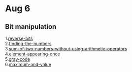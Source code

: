 # Aug 6
## Bit manipulation


1.<a href="https://practice.geeksforgeeks.org/problems/reverse-bits-1611130171/1">reverse-bits</a><br>
2.<a href="https://practice.geeksforgeeks.org/problems/finding-the-numbers0215/1">finding-the-numbers</a><br>
3.<a href="https://practice.geeksforgeeks.org/problems/sum-of-two-numbers-without-using-arithmetic-operators/1/">sum-of-two-numbers-without-using-arithmetic-operators</a><br>
4.<a href="https://practice.geeksforgeeks.org/problems/element-appearing-once2552/1">element-appearing-once</a><br>
5.<a href="https://practice.geeksforgeeks.org/problems/gray-code-1611215248/1/">gray-code</a><br>
6.<a href="https://practice.geeksforgeeks.org/problems/maximum-and-value-1587115620/1">maximum-and-value</a><br>
